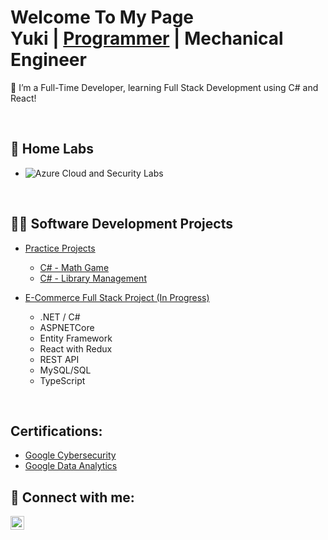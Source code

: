 <h1>Welcome To My Page 
<br>
Yuki | <a href="https://github.com/YukiUchima">Programmer</a> | Mechanical Engineer</h1>

🌱 I’m a Full-Time Developer, learning Full Stack Development using C# and React!

<br>

<h2>🔬 Home Labs</h2>

- ![Azure Cloud and Security Labs](https://github.com/YukiUchima/Azure-SOC)

<br>

<h2>👨‍💻 Software Development Projects</h2>

- [Practice Projects](https://github.com/YukiUchima/TheCSharpAcademy)
  - [C# - Math Game](https://github.com/YukiUchima/TheCSharpAcademy/tree/main/MathGame.YukiUchima)
  - [C# - Library Management](https://github.com/YukiUchima/TheCSharpAcademy/tree/main/OOP.LibraryManagementSystem)

- [E-Commerce Full Stack Project (In Progress)](https://github.com/YukiUchima/CSharpFullStack)

  - .NET / C#
  - ASPNETCore
  - Entity Framework
  - React with Redux
  - REST API
  - MySQL/SQL
  - TypeScript

<br>

<h2> Certifications:</h2>

- [Google Cybersecurity](https://www.coursera.org/account/accomplishments/specialization/SVCPU4DUM7C2)
- [Google Data Analytics](https://www.coursera.org/account/accomplishments/specialization/SVCPU4DUM7C2)

<h2> 🤳 Connect with me:</h2>

[<img align="left" alt="Yuki | LinkedIn" width="22px" src="https://cdn.jsdelivr.net/npm/simple-icons@v3/icons/linkedin.svg" />][linkedin]

[linkedin]: https://www.linkedin.com/in/yuki-u-375885217/

<!--
**joshmadakor1/joshmadakor1** is a ✨ _special_ ✨ repository because its `README.md` (this file) appears on your GitHub profile.

Here are some ideas to get you started:

- 🔭 I’m currently working on ...
- 🌱 I’m currently learning Full Stack Development!
- 👯 I’m looking to collaborate on ...
- 🤔 I’m looking for help with ...
- 💬 Ask me about ...
- 📫 How to reach me: ...
- 😄 Pronouns: ...
- ⚡ Fun fact: ...
-->
